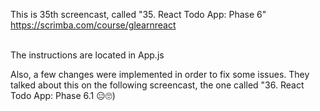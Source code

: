 This is 35th screencast, called "35. React Todo App: Phase 6"<br />
https://scrimba.com/course/glearnreact

<br />
The instructions are located in App.js<br />

Also, a few changes were implemented in order to fix some issues. They talked about this on the following screencast, the one called "36. React Todo App: Phase 6.1 😑🙄)
